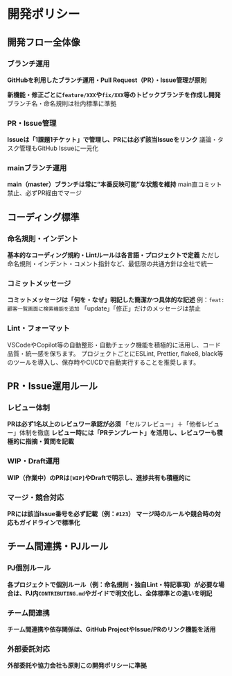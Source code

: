 # 開発ポリシー

## 開発フロー全体像
### ブランチ運用
**GitHubを利用したブランチ運用・Pull Request（PR）・Issue管理が原則**

**新機能・修正ごとに`feature/XXX`や`fix/XXX`等のトピックブランチを作成し開発**
ブランチ名・命名規則は社内標準に準拠

### PR・Issue管理
**Issueは「1課題1チケット」で管理し、PRには必ず該当Issueをリンク**
議論・タスク管理もGitHub Issueに一元化

### mainブランチ運用
**main（master）ブランチは常に“本番反映可能”な状態を維持**
main直コミット禁止、必ずPR経由でマージ

## コーディング標準
### 命名規則・インデント
**基本的なコーディング規約・Lintルールは各言語・プロジェクトで定義**
ただし命名規則・インデント・コメント指針など、最低限の共通方針は全社で統一

### コミットメッセージ
**コミットメッセージは「何を・なぜ」明記した簡潔かつ具体的な記述**
例：`feat: 顧客一覧画面に検索機能を追加`
「update」「修正」だけのメッセージは禁止

### Lint・フォーマット
VSCodeやCopilot等の自動整形・自動チェック機能を積極的に活用し、コード品質・統一感を保ちます。
プロジェクトごとにESLint, Prettier, flake8, black等のツールを導入し、保存時やCI/CDで自動実行することを推奨します。

## PR・Issue運用ルール
### レビュー体制
**PRは必ず1名以上のレビュワー承認が必須**
「セルフレビュー」＋「他者レビュー」体制を徹底
**レビュー時には「PRテンプレート」を活用し、レビュワーも積極的に指摘・質問を記載**

### WIP・Draft運用
**WIP（作業中）のPRは`[WIP]`やDraftで明示し、進捗共有も積極的に**

### マージ・競合対応
**PRには該当Issue番号を必ず記載（例：`#123`）**
**マージ時のルールや競合時の対応もガイドラインで標準化**

## チーム間連携・PJルール
### PJ個別ルール
**各プロジェクトで個別ルール（例：命名規則・独自Lint・特記事項）が必要な場合は、PJ内`CONTRIBUTING.md`やガイドで明文化し、全体標準との違いを明記**

### チーム間連携
**チーム間連携や依存関係は、GitHub ProjectやIssue/PRのリンク機能を活用**

### 外部委託対応
**外部委託や協力会社も原則この開発ポリシーに準拠**
